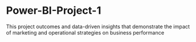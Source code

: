 # Power-BI-Project-1
This project outcomes and data-driven insights that demonstrate the impact of marketing and operational strategies on business performance

